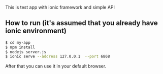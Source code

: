This is test app with ionic framework and simple API

## How to run (it's assumed that you already have ionic environment)

```bash
$ cd my-app
$ npm install
$ nodejs server.js
$ ionic serve --address 127.0.0.1  --port 6868

```
After that you can use it in your default browser.


